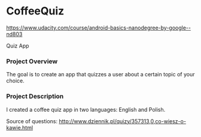 # CoffeeQuiz
https://www.udacity.com/course/android-basics-nanodegree-by-google--nd803

Quiz App
### Project Overview

The goal is to create an app that quizzes a user about a certain topic of your choice.

### Project Description
I created a coffee quiz app in two languages: English and Polish.

Source of questions: http://www.dziennik.pl/quizy/357313,0,co-wiesz-o-kawie.html


![]()


![]()
